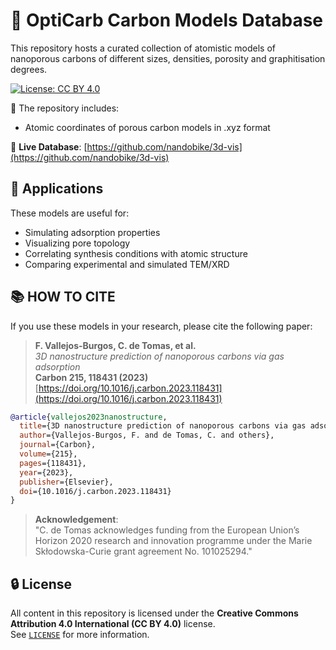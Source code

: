 # 🧪 OptiCarb Carbon Models Database

This repository hosts a curated collection of atomistic models of nanoporous carbons of different sizes, densities, porosity and graphitisation degrees. 

[![License: CC BY 4.0](https://img.shields.io/badge/License-CC%20BY%204.0-lightgrey.svg)](https://creativecommons.org/licenses/by/4.0/)

📂 The repository includes:
- Atomic coordinates of porous carbon models in .xyz format


🔗 **Live Database**: [https://github.com/nandobike/3d-vis](https://github.com/nandobike/3d-vis)

## 🚀 Applications
These models are useful for:
- Simulating adsorption properties
- Visualizing pore topology
- Correlating synthesis conditions with atomic structure
- Comparing experimental and simulated TEM/XRD

## 📚 HOW TO CITE 

If you use these models in your research, please cite the following paper:

> **F. Vallejos-Burgos, C. de Tomas, et al.**  
> *3D nanostructure prediction of nanoporous carbons via gas adsorption*  
> **Carbon 215, 118431 (2023)**  
> [https://doi.org/10.1016/j.carbon.2023.118431](https://doi.org/10.1016/j.carbon.2023.118431)

```bibtex
@article{vallejos2023nanostructure,
  title={3D nanostructure prediction of nanoporous carbons via gas adsorption},
  author={Vallejos-Burgos, F. and de Tomas, C. and others},
  journal={Carbon},
  volume={215},
  pages={118431},
  year={2023},
  publisher={Elsevier},
  doi={10.1016/j.carbon.2023.118431}
}
```

> **Acknowledgement**:  
> "C. de Tomas acknowledges funding from the European Union’s Horizon 2020 research and innovation programme under the Marie Skłodowska-Curie grant agreement No. 101025294."

## 🔒 License

All content in this repository is licensed under the **Creative Commons Attribution 4.0 International (CC BY 4.0)** license.  
See [`LICENSE`](./LICENSE) for more information.
